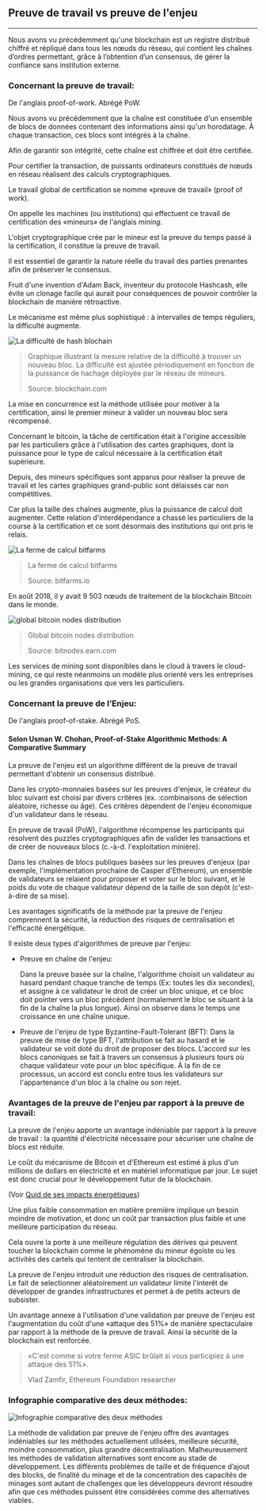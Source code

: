 ## Preuve de travail vs preuve de l'enjeu
---

Nous avons vu précédemment qu'une blockchain est un registre distribué chiffré et répliqué dans tous les nœuds du réseau, qui contient les chaînes d’ordres permettant, grâce à l’obtention d’un consensus, de gérer la confiance sans institution externe.

### Concernant la preuve de travail:

De l'anglais proof-of-work. Abrégé PoW.

Nous avons vu précédemment que la chaîne est constituée d'un ensemble de blocs de données contenant des informations ainsi qu'un horodatage. À chaque transaction, ces blocs sont intégrés à la chaîne.
 
Afin de garantir son intégrité, cette chaîne est chiffrée et doit être certifiée. 

Pour certifier la transaction, de puissants ordinateurs constitués de nœuds en réseau réalisent des calculs cryptographiques.

Le travail global de certification se nomme «preuve de travail» (proof of work). 

On appelle les machines (ou institutions) qui effectuent ce travail de certification des «mineurs» de l'anglais _*mining*_.

L'objet cryptographique crée par le mineur est la preuve du temps passé à la certification, il constitue la preuve de travail. 

Il est essentiel de garantir la nature réelle du travail des parties prenantes afin de préserver le consensus.

Fruit d'une invention d'Adam Back, inventeur du protocole Hashcash, elle évite un clonage facile qui aurait pour conséquences de pouvoir contrôler la blockchain de manière rétroactive.

Le mécanisme est même plus sophistiqué : à intervalles de temps réguliers, la difficulté augmente.

![La difficulté de hash blochain](../../images/difficulty.jpeg)

> Graphique illustrant la mesure relative de la difficulté à trouver un nouveau bloc. La difficulté est ajustée périodiquement en fonction de la puissance de hachage déployée par le réseau de mineurs.
>
>Source: blockchain.com 

La mise en concurrence est la méthode utilisée pour motiver à la certification, ainsi le premier mineur à valider un nouveau bloc sera récompensé.

Concernant le bitcoin, la tâche de certification était à l'origine accessible par les particuliers grâce à l'utilisation des cartes graphiques, dont la puissance pour le type de calcul nécessaire à la certification était supérieure.

Depuis, des mineurs spécifiques sont apparus pour réaliser la preuve de travail et les cartes graphiques grand-public sont délaissés car non compétitives.

Car plus la taille des chaînes augmente, plus la puissance de calcul doit augmenter. Cette relation d'interdépendance a chassé les particuliers de la course à la certification et ce sont désormais des institutions qui ont pris le relais.

![La ferme de calcul bitfarms](../../images/bitcoin_farm.jpeg)

> La ferme de calcul bitfarms
>
> Source: bitfarms.io

En août 2018, il y avait 9 503 nœuds de traitement de la blockchain Bitcoin dans le monde.

![global bitcoin nodes distribution](../../images/GLOBAL_BITCOIN_NODES_DISTRIBUTION.png)

> Global bitcoin nodes distribution
>
> Source: bitnodes.earn.com

Les services de mining sont disponibles dans le cloud à travers le cloud-mining, ce qui reste néanmoins un modèle plus orienté vers les entreprises ou les grandes organisations que vers les particuliers.

### Concernant la preuve de l’Enjeu:

De l'anglais proof-of-stake. Abrégé PoS.

#### Selon Usman W. Chohan, Proof-of-Stake Algorithmic Methods: A Comparative Summary

La preuve de l'enjeu est un algorithme différent de la preuve de travail permettant d'obtenir un consensus distribué.

Dans les crypto-monnaies basées sur les preuves d'enjeux, le créateur du bloc suivant est choisi par divers critères (ex. :combinaisons de sélection aléatoire, richesse ou âge). Ces critères dépendent de l'enjeu économique d'un validateur dans le réseau. 

En preuve de travail (PoW), l'algorithme récompense les participants qui résolvent des puzzles cryptographiques afin de valider les transactions et de créer de nouveaux blocs (c.-à-d. l'exploitation minière).

Dans les chaînes de blocs publiques basées sur les preuves d'enjeux (par exemple, l'implémentation prochaine de Casper d'Ethereum), un ensemble de validateurs se relaient pour proposer et voter sur le bloc suivant, et le poids du vote de chaque validateur dépend de la taille de son dépôt (c'est-à-dire de sa mise). 

Les avantages significatifs de la méthode par la preuve de l'enjeu comprennent la sécurité, la réduction des risques de centralisation et l'efficacité énergétique.

Il existe deux types d'algorithmes de preuve par l'enjeu: 

* Preuve en chaîne de l'enjeu: 

    Dans la preuve basée sur la chaîne, l'algorithme choisit un validateur au hasard pendant chaque tranche de temps (Ex: toutes les dix secondes), et assigne à ce validateur le droit de créer un bloc unique, et ce bloc doit pointer vers un bloc précédent (normalement le bloc se situant à la fin de la chaîne la plus longue). Ainsi on observe dans le temps une croissance en une chaîne unique.
    
* Preuve de l'enjeu de type Byzantine-Fault-Tolerant (BFT): 
    Dans la preuve de mise de type BFT, l'attribution se fait au hasard et le validateur se voit doté du droit de proposer des blocs. L'accord sur les blocs canoniques se fait à travers un consensus à plusieurs tours où chaque validateur vote pour un bloc spécifique. À la fin de ce processus, un accord est conclu entre tous les validateurs sur l'appartenance d'un bloc à la chaîne ou son rejet.

### Avantages de la preuve de l'enjeu par rapport à la preuve de travail: 

La preuve de l'enjeu apporte un avantage indéniable par rapport à la preuve de travail : la quantité d'électricité nécessaire pour sécuriser une chaîne de blocs est réduite.

Le coût du mécanisme de Bitcoin et d'Ethereum est estimé à plus d'un millions de dollars en électricité et en matériel informatique par jour. Le sujet est donc crucial pour le développement futur de la blockchain.

(Voir [Quid de ses impacts énergétiques](./impact_energetique.md))

Une plus faible consommation en matière première implique un besoin moindre de motivation, et donc un coût par transaction plus faible et une meilleure participation du réseau.

Cela ouvre la porte à une meilleure régulation des dérives qui peuvent toucher la blockchain comme le phénomène du mineur égoïste ou les activités des cartels qui tentent de centraliser la blockchain.

La preuve de l'enjeu introduit une réduction des risques de centralisation. Le fait de selectionner aléatoirement un validateur limite l'interêt de développer de grandes infrastructures et permet à de petits acteurs de subsister. 

Un avantage annexe à l'utilisation d'une validation par preuve de l'enjeu est l'augmentation du coût d'une «attaque des 51%» de manière spectaculaire par rapport à la méthode de la preuve de travail. Ainsi la sécurité de la blockchain est renforcée.
   
> «C'est comme si votre ferme ASIC brûlait si vous participiez à une attaque des 51%».
>
> Vlad Zamfir, Ethereum Foundation researcher 

### Infographie comparative des deux méthodes: 

![Infographie comparative des deux méthodes](../../images/infographie-preuve-travail-enjeu.png)

La méthode de validation par preuve de l'enjeu offre des avantages indéniables sur les méthodes actuellement utlisées, meilleure sécurité, moindre consommation, plus grandre décentralisation. Malheureusement les méthodes de validation alternatives sont encore au stade de développement. Les différents problèmes de taille et de fréquence d’ajout des blocks, de finalité du minage et de la concentration des capacités de minages sont autant de challenges que les développeurs devront résoudre afin que ces méthodes puissent être considérées comme des alternatives viables. 
